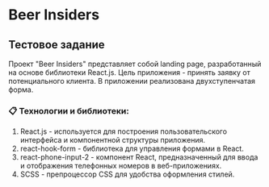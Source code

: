 # Beer Insiders

## Тестовое задание

Проект "Beer Insiders" представляет собой landing page, разработанный на основе библиотеки React.js. Цель приложения - принять заявку от потенциального клиента. В приложении реализована двухступенчатая форма.

### 📋 Технологии и библиотеки:
1. React.js - используется для построения пользовательского интерфейса и компонентной структуры приложения.
2. react-hook-form - библиотека для управления формами в React.
3. react-phone-input-2 - компонент React, предназначенный для ввода и отображения телефонных номеров в веб-приложениях.
4. SCSS - препроцессор CSS для удобства оформления стилей.
